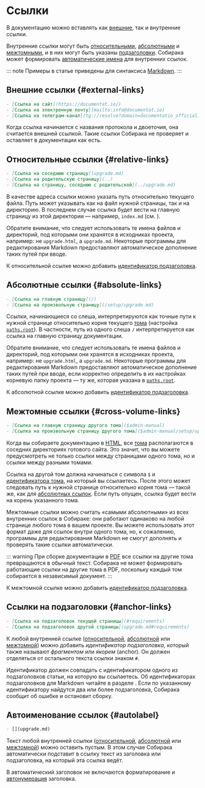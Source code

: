 # Ссылки

В документацию можно вставлять как [внешние](#external-links), так и внутренние ссылки.

Внутренние ссылки могут быть [относительными](#relative-links), [абсолютными](#absolute-links) и [межтомными](#cross-volume-links), и в них могут быть указаны [подзаголовки](#anchor-links). Собирака может формировать [автоматические имена](#autolabel) для внутренних ссылок.

::: note
Примеры в статье приведены для синтаксиса [Markdown](../1-overview/91-markdown.md).
:::

## Внешние ссылки {#external-links}

```md
- [Ссылка на сайт](https://documentat.io/)
- [Ссылка на электронную почту](mailto:info@documentat.io)
- [Ссылка на телеграм-канал](tg://resolve?domain=documentatio_official)
```

Когда ссылка начинается с названия протокола и двоеточия, она считается внешней ссылкой. Такие ссылки Собирака не проверяет и оставляет в документации как есть.


## Относительные ссылки {#relative-links}

```md
- [Ссылка на соседнюю страницу](upgrade.md)
- [Ссылка на родительскую страницу](..)
- [Ссылка на страницу, соседнюю с родительской](../upgrade.md)
```

В качестве адреса ссылки можно указать путь относительно текущего файла. Путь может указывать как на файл нужной страницы, так и на директорию. В последнем случае ссылка будет вести на главную страницу из этой директории — например, `index.md` (см. [](../1-overview/02-structure.md#hierarchy)).

Обратите внимание, что следует использовать те имена файлов и директорий, под которыми они хранятся в исходниках проекта, например: не `upgrade.html`, а `upgrade.md`. Некоторые программы для редактирования Markdown предоставляют автоматическое дополнение таких путей при вводе.

К относительной ссылке можно добавить [идентификатор подзаголовка](#anchor-links).

## Абсолютные ссылки {#absolute-links}

```md
- [Ссылка на главную страницу](/)
- [Ссылка на произвольную страницу](/setup/upgrade.md)
```

Ссылки, начинающиеся со слеша, интерпретируются как точные пути к нужной странице относительно корня текущего [тома](../1-overview/01-terms.md) (настройка [`paths.root`](../5-reference/1-configuration.md#volume.paths.root)). В частности, путь из одного слеша `/` интерпретируется как ссылка на главную страницу документации.

Обратите внимание, что следует использовать те имена файлов и директорий, под которыми они хранятся в исходниках проекта, например: не `upgrade.html`, а `upgrade.md`. Некоторые программы для редактирования Markdown предоставляют автоматическое дополнение таких путей при вводе, если корректно определить в их настройках корневую папку проекта — ту же, которая указана в [`paths.root`](../5-reference/1-configuration.md#volume.paths.root).

К абсолютной ссылке можно добавить [идентификатор подзаголовка](#anchor-links).

## Межтомные ссылки {#cross-volume-links}

```md
- [Ссылка на главную страницу другого тома]($admin-manual)
- [Ссылка на произвольную страницу другого тома]($admin-manual/setup/upgrade.md)
```

Когда вы собираете документацию в [HTML](../3-run/1-html.md), все [тома](../1-overview/01-terms.md) располагаются в соседних директориях готового сайта. Это значит, что вы можете предусмотреть не только ссылки между страницами одного тома, но и ссылки между разными томами.

Ссылка на другой том должна начинаться с символа `$` и [идентификатора тома](../1-overview/01-terms.md#volume), на который вы ссылаетесь. После этого может следовать путь к нужной странице относительно корня тома — такой же, как для [абсолютных ссылок](#absolute-links). Если путь опущен, ссылка будет вести на корень указанного тома.

Межтомные ссылки можно считать «самыми абсолютными» из всех внутренних ссылок в Собираке: они работают одинаково на любой странице любого тома в вашем проекте. Вы можете использовать этот формат даже для ссылок внутри одного тома, но, к сожалению, программы для редактирования Markdown не смогут дополнять и проверять такие ссылки автоматически.

::: warning
При сборке документации в [PDF](../3-run/2-pdf.md) все ссылки на другие тома превращаются в обычный текст. Собирака не может формировать работающие ссылки на другие тома в PDF, поскольку каждый том собирается в независимый документ.
:::

К межтомной ссылке можно добавить [идентификатор подзаголовка](#anchor-links).

## Ссылки на подзаголовки {#anchor-links}

```md
- [Ссылка на подзаголовок текущей страницы](#requirements)
- [Ссылка на подзаголовок другой страницы](upgrade.md#requirements)
```

К любой внутренней ссылке ([относительной](#relative-links), [абсолютной](#absolute-links) или [межтомной](#cross-volume-links)) можно добавить _идентификатор подзаголовка_, который также называют _фрагментом_ или _якорем_ (anchor). Он должен отделяться от остального текста ссылки знаком `#`.

Идентификатор должен совпадать с идентификатором одного из подзаголовков статьи, на которую вы ссылаетесь. Об идентификаторах подзаголовков для Markdown читайте в разделе [](../1-overview/91-markdown.md#subheaders). Если по указанному идентификатору найдутся два или более подзаголовка, Собирака сообщит об ошибке и остановит сборку.

## Автоименование ссылок {#autolabel}

```md
- [](upgrade.md)
```

Текст любой внутренней ссылки ([относительной](#relative-links), [абсолютной](#absolute-links) или [межтомной](#cross-volume-links)) можно оставить пустым. В этом случае Собирака автоматически подставит в ссылку текст из заголовка или подзаголовка, на который эта ссылка ведёт.

В автоматический заголовок не включаются форматирование и [автонумерация](../1-overview/02-structure.md#autonumeration) заголовка.